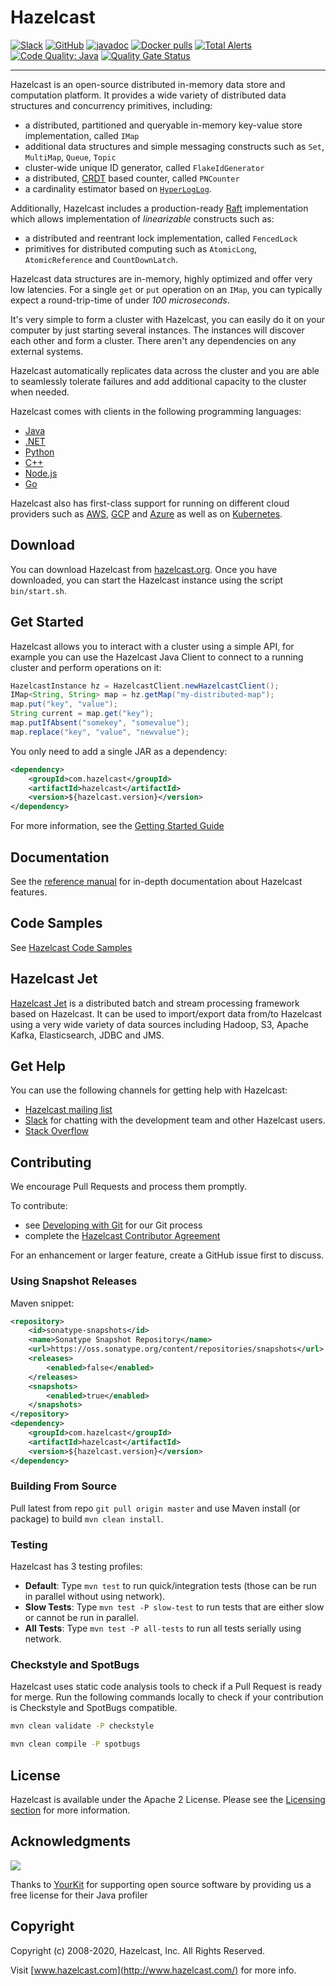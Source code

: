# Hazelcast

[![Slack](https://img.shields.io/badge/slack-chat-green.svg)](https://slack.hazelcast.com/) 
[![GitHub](https://img.shields.io/github/license/hazelcast/Hazelcast.svg)](https://github.com/hazelcast/Hazelcast/blob/master/LICENSE)
[![javadoc](https://javadoc.io/badge2/com.hazelcast/hazelcast/4.0/javadoc.svg)](https://javadoc.io/doc/com.hazelcast/hazelcast/4.0)
[![Docker pulls](https://img.shields.io/docker/pulls/hazelcast/hazelcast)](https://img.shields.io/docker/pulls/hazelcast/hazelcast)
[![Total Alerts](https://img.shields.io/lgtm/alerts/g/hazelcast/hazelcast.svg?logo=lgtm&logoWidth=18)](https://lgtm.com/projects/g/hazelcast/hazelcast/alerts)
[![Code Quality: Java](https://img.shields.io/lgtm/grade/java/g/hazelcast/hazelcast.svg?logo=lgtm&logoWidth=18)](https://lgtm.com/projects/g/hazelcast/hazelcast/context:java)
[![Quality Gate Status](https://sonarcloud.io/api/project_badges/measure?project=hz-os-master&metric=alert_status)](https://sonarcloud.io/dashboard?id=hz-os-master)

----

Hazelcast is an open-source distributed in-memory data store and
computation platform. It provides a wide variety of distributed data
structures and concurrency primitives, including:

* a distributed, partitioned and queryable in-memory key-value store
  implementation, called `IMap`
* additional data structures and simple messaging constructs such as
  `Set`, `MultiMap`, `Queue`, `Topic`
* cluster-wide unique ID generator, called `FlakeIdGenerator`
* a distributed, [CRDT](https://en.wikipedia.org/wiki/Conflict-free_replicated_data_type)
  based counter, called `PNCounter`
* a cardinality estimator based on [`HyperLogLog`](https://en.wikipedia.org/wiki/HyperLogLog).

Additionally, Hazelcast includes a production-ready
[Raft](https://en.wikipedia.org/wiki/Raft_(computer_science))
implementation which allows implementation of _linearizable_ constructs
such as:

* a distributed and reentrant lock implementation, called `FencedLock`
* primitives for distributed computing such as `AtomicLong`,
`AtomicReference` and `CountDownLatch`.

Hazelcast data structures are in-memory, highly optimized and offer very
low latencies. For a single `get` or `put` operation on an `IMap`, you
can typically expect a round-trip-time of under _100 microseconds_.

It's very simple to form a cluster with Hazelcast, you can easily do it
on your computer by just starting several instances. The instances will
discover each other and form a cluster. There aren't any dependencies on
any external systems.

Hazelcast automatically replicates data across the cluster and you are
able to seamlessly tolerate failures and add additional capacity to
the cluster when needed.

Hazelcast comes with clients in the following programming languages:

* [Java](https://github.com/hazelcast/hazelcast)
* [.NET](https://github.com/hazelcast/hazelcast-csharp-client)
* [Python](https://github.com/hazelcast/hazelcast-python-client)
* [C++](https://github.com/hazelcast/hazelcast-cpp-client)
* [Node.js](https://github.com/hazelcast/hazelcast-nodejs-client)
* [Go](https://github.com/hazelcast/hazelcast-go-client)

Hazelcast also has first-class support for running on different
cloud providers such as [AWS](https://github.com/hazelcast/hazelcast-aws),
[GCP](https://github.com/hazelcast/hazelcast-gcp) 
and [Azure](https://github.com/hazelcast/hazelcast-azure)
as well as on [Kubernetes](https://github.com/hazelcast/hazelcast-kubernetes).

## Download

You can download Hazelcast from
[hazelcast.org](http://hazelcast.org/download/). Once you have
downloaded, you can start the Hazelcast instance using the script
`bin/start.sh`.

## Get Started

Hazelcast allows you to interact with a cluster using a simple API, for
example you can use the Hazelcast Java Client to connect to a running
cluster and perform operations on it:

```java
HazelcastInstance hz = HazelcastClient.newHazelcastClient();
IMap<String, String> map = hz.getMap("my-distributed-map");
map.put("key", "value");
String current = map.get("key");
map.putIfAbsent("somekey", "somevalue");
map.replace("key", "value", "newvalue");
```

You only need to add a single JAR as a dependency:

````xml
<dependency>
    <groupId>com.hazelcast</groupId>
    <artifactId>hazelcast</artifactId>
    <version>${hazelcast.version}</version>
</dependency>
````

For more information, see the [Getting Started Guide](https://hazelcast.org/imdg/get-started/)

## Documentation

See the [reference
manual](https://docs.hazelcast.org/docs/latest/manual/html-single/index.html)
for in-depth documentation about Hazelcast features.

## Code Samples

See [Hazelcast Code Samples](https://github.com/hazelcast/hazelcast-code-samples)

## Hazelcast Jet

[Hazelcast Jet](https://jet-start.sh) is a distributed batch and stream
processing framework based on Hazelcast. It can be used to import/export
data from/to Hazelcast using a very wide variety of data sources
including Hadoop, S3, Apache Kafka, Elasticsearch, JDBC and JMS.

## Get Help

You can use the following channels for getting help with Hazelcast:

* [Hazelcast mailing list](http://groups.google.com/group/hazelcast)
* [Slack](https://slack.hazelcast.com/) for chatting with the
  development team and other Hazelcast users.
* [Stack Overflow](https://stackoverflow.com/tags/hazelcast)

## Contributing

We encourage Pull Requests and process them promptly.

To contribute:

* see [Developing with Git](https://hazelcast.atlassian.net/wiki/display/COM/Developing+with+Git) for our Git process
* complete the [Hazelcast Contributor Agreement](https://hazelcast.atlassian.net/wiki/display/COM/Hazelcast+Contributor+Agreement)

For an enhancement or larger feature, create a GitHub issue first to
discuss.

### Using Snapshot Releases

Maven snippet:

```xml
<repository>
    <id>sonatype-snapshots</id>
    <name>Sonatype Snapshot Repository</name>
    <url>https://oss.sonatype.org/content/repositories/snapshots</url>
    <releases>
        <enabled>false</enabled>
    </releases>
    <snapshots>
        <enabled>true</enabled>
    </snapshots>
</repository>
<dependency>
    <groupId>com.hazelcast</groupId>
    <artifactId>hazelcast</artifactId>
    <version>${hazelcast.version}</version>
</dependency>
```

### Building From Source

Pull latest from repo `git pull origin master` and use Maven install (or
package) to build `mvn clean install`.

### Testing

Hazelcast has 3 testing profiles:

* **Default**: Type `mvn test` to run quick/integration tests (those can
  be run in parallel without using network).
* **Slow Tests**: Type `mvn test -P slow-test` to run tests that are
  either slow or cannot be run in parallel.
* **All Tests**: Type `mvn test -P all-tests` to run all tests serially
  using network.

### Checkstyle and SpotBugs

Hazelcast uses static code analysis tools to check if a Pull Request is
ready for merge. Run the following commands locally to check if your
contribution is Checkstyle and SpotBugs compatible.

```bash
mvn clean validate -P checkstyle
```

```bash
mvn clean compile -P spotbugs
```

## License

Hazelcast is available under the Apache 2 License. Please see the
[Licensing section](http://docs.hazelcast.org/docs/latest-dev/manual/html-single/index.html#licensing)
for more information.

## Acknowledgments
[![](https://www.yourkit.com/images/yklogo.png)](http://www.yourkit.com/)

Thanks to [YourKit](http://www.yourkit.com/) for supporting open source software by providing us a free license 
for their Java profiler  

## Copyright

Copyright (c) 2008-2020, Hazelcast, Inc. All Rights Reserved.

Visit [www.hazelcast.com](http://www.hazelcast.com/) for more info.
